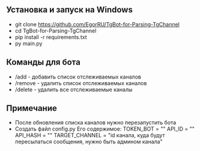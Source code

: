 ## Установка и запуск на Windows
- git clone https://github.com/EgorRU/TgBot-for-Parsing-TgChannel
- cd TgBot-for-Parsing-TgChannel
- pip install -r requirements.txt
- py main.py

## Команды для бота
- /add <item> - добавить список отслеживаемых каналов
- /remove <item> - удалить список отслеживаемых каналов
- /delete - удалить все отслеживаемые каналы

## Примечание
- После обновления списка каналов нужно перезапустить бота
- Создать файл config.py
Его содержимое: 
TOKEN_BOT = ""
API_ID = ""
API_HASH = ""
TARGET_CHANNEL = "id канала, куда будут пересылаться сообщения, нужно быть админом канала"
